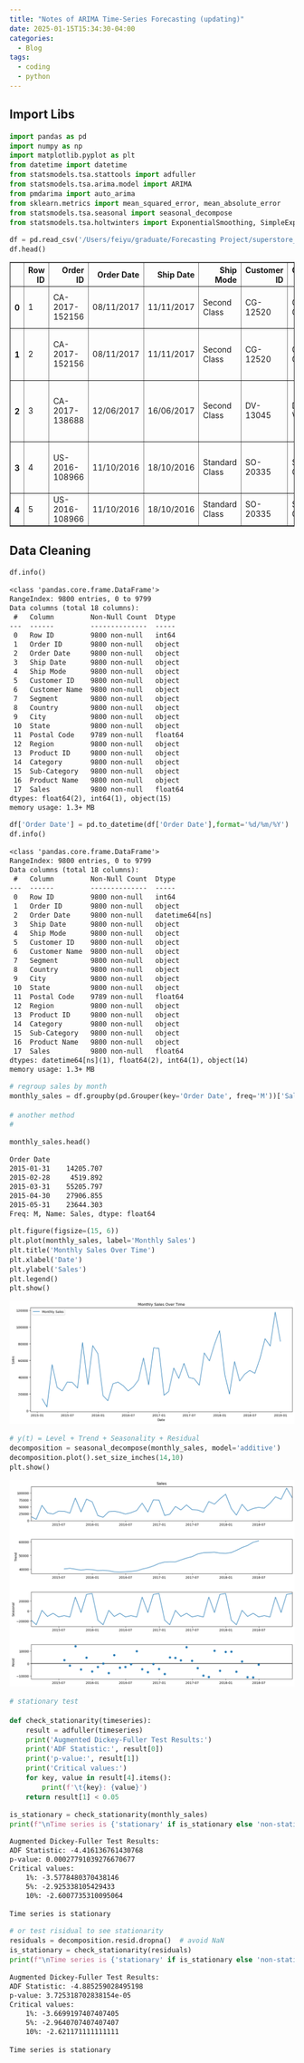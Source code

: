 ```yaml
---
title: "Notes of ARIMA Time-Series Forecasting (updating)"
date: 2025-01-15T15:34:30-04:00
categories:
  - Blog
tags:
  - coding
  - python
---
```


## Import Libs

```python
import pandas as pd
import numpy as np
import matplotlib.pyplot as plt
from datetime import datetime
from statsmodels.tsa.stattools import adfuller
from statsmodels.tsa.arima.model import ARIMA
from pmdarima import auto_arima
from sklearn.metrics import mean_squared_error, mean_absolute_error
from statsmodels.tsa.seasonal import seasonal_decompose
from statsmodels.tsa.holtwinters import ExponentialSmoothing, SimpleExpSmoothing
```


```python
df = pd.read_csv('/Users/feiyu/graduate/Forecasting Project/superstore_sales.csv')
df.head()
```




<div>
<style scoped>
    .dataframe tbody tr th:only-of-type {
        vertical-align: middle;
    }

    .dataframe tbody tr th {
        vertical-align: top;
    }

    .dataframe thead th {
        text-align: right;
    }
</style>
<table border="1" class="dataframe">
  <thead>
    <tr style="text-align: right;">
      <th></th>
      <th>Row ID</th>
      <th>Order ID</th>
      <th>Order Date</th>
      <th>Ship Date</th>
      <th>Ship Mode</th>
      <th>Customer ID</th>
      <th>Customer Name</th>
      <th>Segment</th>
      <th>Country</th>
      <th>City</th>
      <th>State</th>
      <th>Postal Code</th>
      <th>Region</th>
      <th>Product ID</th>
      <th>Category</th>
      <th>Sub-Category</th>
      <th>Product Name</th>
      <th>Sales</th>
    </tr>
  </thead>
  <tbody>
    <tr>
      <th>0</th>
      <td>1</td>
      <td>CA-2017-152156</td>
      <td>08/11/2017</td>
      <td>11/11/2017</td>
      <td>Second Class</td>
      <td>CG-12520</td>
      <td>Claire Gute</td>
      <td>Consumer</td>
      <td>United States</td>
      <td>Henderson</td>
      <td>Kentucky</td>
      <td>42420.0</td>
      <td>South</td>
      <td>FUR-BO-10001798</td>
      <td>Furniture</td>
      <td>Bookcases</td>
      <td>Bush Somerset Collection Bookcase</td>
      <td>261.9600</td>
    </tr>
    <tr>
      <th>1</th>
      <td>2</td>
      <td>CA-2017-152156</td>
      <td>08/11/2017</td>
      <td>11/11/2017</td>
      <td>Second Class</td>
      <td>CG-12520</td>
      <td>Claire Gute</td>
      <td>Consumer</td>
      <td>United States</td>
      <td>Henderson</td>
      <td>Kentucky</td>
      <td>42420.0</td>
      <td>South</td>
      <td>FUR-CH-10000454</td>
      <td>Furniture</td>
      <td>Chairs</td>
      <td>Hon Deluxe Fabric Upholstered Stacking Chairs,...</td>
      <td>731.9400</td>
    </tr>
    <tr>
      <th>2</th>
      <td>3</td>
      <td>CA-2017-138688</td>
      <td>12/06/2017</td>
      <td>16/06/2017</td>
      <td>Second Class</td>
      <td>DV-13045</td>
      <td>Darrin Van Huff</td>
      <td>Corporate</td>
      <td>United States</td>
      <td>Los Angeles</td>
      <td>California</td>
      <td>90036.0</td>
      <td>West</td>
      <td>OFF-LA-10000240</td>
      <td>Office Supplies</td>
      <td>Labels</td>
      <td>Self-Adhesive Address Labels for Typewriters b...</td>
      <td>14.6200</td>
    </tr>
    <tr>
      <th>3</th>
      <td>4</td>
      <td>US-2016-108966</td>
      <td>11/10/2016</td>
      <td>18/10/2016</td>
      <td>Standard Class</td>
      <td>SO-20335</td>
      <td>Sean O'Donnell</td>
      <td>Consumer</td>
      <td>United States</td>
      <td>Fort Lauderdale</td>
      <td>Florida</td>
      <td>33311.0</td>
      <td>South</td>
      <td>FUR-TA-10000577</td>
      <td>Furniture</td>
      <td>Tables</td>
      <td>Bretford CR4500 Series Slim Rectangular Table</td>
      <td>957.5775</td>
    </tr>
    <tr>
      <th>4</th>
      <td>5</td>
      <td>US-2016-108966</td>
      <td>11/10/2016</td>
      <td>18/10/2016</td>
      <td>Standard Class</td>
      <td>SO-20335</td>
      <td>Sean O'Donnell</td>
      <td>Consumer</td>
      <td>United States</td>
      <td>Fort Lauderdale</td>
      <td>Florida</td>
      <td>33311.0</td>
      <td>South</td>
      <td>OFF-ST-10000760</td>
      <td>Office Supplies</td>
      <td>Storage</td>
      <td>Eldon Fold 'N Roll Cart System</td>
      <td>22.3680</td>
    </tr>
  </tbody>
</table>
</div>



## Data Cleaning


```python
df.info()
```

    <class 'pandas.core.frame.DataFrame'>
    RangeIndex: 9800 entries, 0 to 9799
    Data columns (total 18 columns):
     #   Column         Non-Null Count  Dtype  
    ---  ------         --------------  -----  
     0   Row ID         9800 non-null   int64  
     1   Order ID       9800 non-null   object 
     2   Order Date     9800 non-null   object 
     3   Ship Date      9800 non-null   object 
     4   Ship Mode      9800 non-null   object 
     5   Customer ID    9800 non-null   object 
     6   Customer Name  9800 non-null   object 
     7   Segment        9800 non-null   object 
     8   Country        9800 non-null   object 
     9   City           9800 non-null   object 
     10  State          9800 non-null   object 
     11  Postal Code    9789 non-null   float64
     12  Region         9800 non-null   object 
     13  Product ID     9800 non-null   object 
     14  Category       9800 non-null   object 
     15  Sub-Category   9800 non-null   object 
     16  Product Name   9800 non-null   object 
     17  Sales          9800 non-null   float64
    dtypes: float64(2), int64(1), object(15)
    memory usage: 1.3+ MB



```python
df['Order Date'] = pd.to_datetime(df['Order Date'],format='%d/%m/%Y')
df.info()
```

    <class 'pandas.core.frame.DataFrame'>
    RangeIndex: 9800 entries, 0 to 9799
    Data columns (total 18 columns):
     #   Column         Non-Null Count  Dtype         
    ---  ------         --------------  -----         
     0   Row ID         9800 non-null   int64         
     1   Order ID       9800 non-null   object        
     2   Order Date     9800 non-null   datetime64[ns]
     3   Ship Date      9800 non-null   object        
     4   Ship Mode      9800 non-null   object        
     5   Customer ID    9800 non-null   object        
     6   Customer Name  9800 non-null   object        
     7   Segment        9800 non-null   object        
     8   Country        9800 non-null   object        
     9   City           9800 non-null   object        
     10  State          9800 non-null   object        
     11  Postal Code    9789 non-null   float64       
     12  Region         9800 non-null   object        
     13  Product ID     9800 non-null   object        
     14  Category       9800 non-null   object        
     15  Sub-Category   9800 non-null   object        
     16  Product Name   9800 non-null   object        
     17  Sales          9800 non-null   float64       
    dtypes: datetime64[ns](1), float64(2), int64(1), object(14)
    memory usage: 1.3+ MB



```python
# regroup sales by month
monthly_sales = df.groupby(pd.Grouper(key='Order Date', freq='M'))['Sales'].sum()

# another method
# 
```


```python
monthly_sales.head()
```




    Order Date
    2015-01-31    14205.707
    2015-02-28     4519.892
    2015-03-31    55205.797
    2015-04-30    27906.855
    2015-05-31    23644.303
    Freq: M, Name: Sales, dtype: float64




```python
plt.figure(figsize=(15, 6))
plt.plot(monthly_sales, label='Monthly Sales')
plt.title('Monthly Sales Over Time')
plt.xlabel('Date')
plt.ylabel('Sales')
plt.legend()
plt.show()
```


    
![sales_png](/assets/images/Monthly_Sales.png)
    



```python
# y(t) = Level + Trend + Seasonality + Residual
decomposition = seasonal_decompose(monthly_sales, model='additive')
decomposition.plot().set_size_inches(14,10)
plt.show()
```


    
![decompose_png](/assets/images/decompose.png)
    



```python
# stationary test

def check_stationarity(timeseries):
    result = adfuller(timeseries)
    print('Augmented Dickey-Fuller Test Results:')
    print('ADF Statistic:', result[0])
    print('p-value:', result[1])
    print('Critical values:')
    for key, value in result[4].items():
        print(f'\t{key}: {value}')
    return result[1] < 0.05

```


```python
is_stationary = check_stationarity(monthly_sales)
print(f"\nTime series is {'stationary' if is_stationary else 'non-stationary'}")
```

    Augmented Dickey-Fuller Test Results:
    ADF Statistic: -4.416136761430768
    p-value: 0.00027791039276670677
    Critical values:
    	1%: -3.5778480370438146
    	5%: -2.925338105429433
    	10%: -2.6007735310095064
    
    Time series is stationary



```python
# or test risidual to see stationarity 
residuals = decomposition.resid.dropna()  # avoid NaN
is_stationary = check_stationarity(residuals)
print(f"\nTime series is {'stationary' if is_stationary else 'non-stationary'}")
```

    Augmented Dickey-Fuller Test Results:
    ADF Statistic: -4.885259028495198
    p-value: 3.725318702838154e-05
    Critical values:
    	1%: -3.6699197407407405
    	5%: -2.9640707407407407
    	10%: -2.621171111111111
    
    Time series is stationary



```python

```
